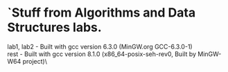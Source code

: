 # `Stuff from Algorithms and Data Structures labs.
lab1, lab2 - Built with gcc version 6.3.0 (MinGW.org GCC-6.3.0-1) \
rest - Built with gcc version 8.1.0 (x86_64-posix-seh-rev0, Built by MinGW-W64 project)\ 